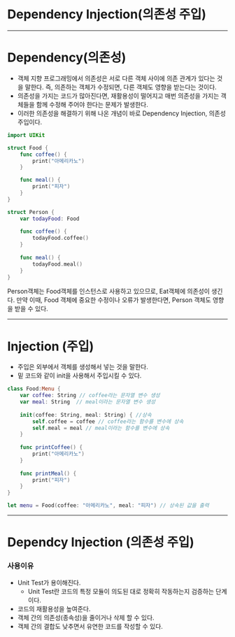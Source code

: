 # Dependency Injection(의존성 주입)

---

# Dependency(의존성)

- 객체 지향 프로그래밍에서 의존성은 서로 다른 객체 사이에 의존 관계가 있다는 것을 말한다. 즉, 의존하는 객체가 수정되면, 다른 객체도 영향을 받는다는 것이다.
- 의존성을 가지는 코드가 많아진다면, 재활용성이 떨어지고 매번 의존성을 가지는 객체들을 함께 수정해 주어야 한다는 문제가 발생한다.
- 이러한 의존성을 해결하기 위해 나온 개념이 바로 Dependency Injection, 의존성 주입이다.

```swift
import UIKit

struct Food {
    func coffee() {
        print("아메리카노")
    }

    func meal() {
        print("피자")
    }
}

struct Person {
    var todayFood: Food
    
    func coffee() {
        todayFood.coffee()
    }
    
    func meal() {
        todayFood.meal()
    }
}
```

Person객체는 Food객체를 인스턴스로 사용하고 있으므로, Eat객체에 의존성이 생긴다.
만약 이때, Food 객체에 중요한 수정이나 오류가 발생한다면, Person 객체도 영향을 받을 수 있다.

---

# ****Injection (주입)****

- 주입은 외부에서 객체를 생성해서 넣는 것을 말한다.
- 밑 코드와 같이 init을 사용해서 주입시킬 수 있다.

```swift
class Food:Menu {
    var coffee: String // coffee라는 문자열 변수 생성
    var meal: String  // meal이라는 문자열 변수 생성
    
    init(coffee: String, meal: String) { //상속
        self.coffee = coffee // coffee라는 함수를 변수에 상속
        self.meal = meal // meal이라는 함수를 변수에 상속 
    }
    
    func printCoffee() {
        print("아메리카노")
    }
    
    func printMeal() {
        print("피자")
    }
}

let menu = Food(coffee: "아메리카노", meal: "피자") // 상속된 값을 출력
```

---

# Dependcy Injection (의존성 주입)

### 사용이유

- Unit Test가 용이해진다.
    - Unit Test란 코드의 특정 모듈이 의도된 대로 정확히 작동하는지 검증하는 단계이다.
- 코드의 재활용성을 높여준다.
- 객체 간의 의존성(종속성)을 줄이거나 삭제 할 수 있다.
- 객체 간의 결합도 낮추면서 유연한 코드를 작성할 수 있다.